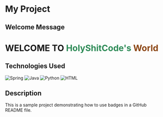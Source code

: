 
# My Project

## Welcome Message

# WELCOME TO <span style="color:#2E8B57;">HolyShitCode's</span> <span style="color:#8B4513;">World</span>

## Technologies Used

![Spring](https://img.shields.io/badge/Spring-6DB33F?style=for-the-badge&logo=spring&logoColor=white)
![Java](https://img.shields.io/badge/Java-ED8B00?style=for-the-badge&logo=java&logoColor=white)
![Python](https://img.shields.io/badge/Python-3776AB?style=for-the-badge&logo=python&logoColor=white)
![HTML](https://img.shields.io/badge/HTML5-E34F26?style=for-the-badge&logo=html5&logoColor=white)

## Description

This is a sample project demonstrating how to use badges in a GitHub README file.

